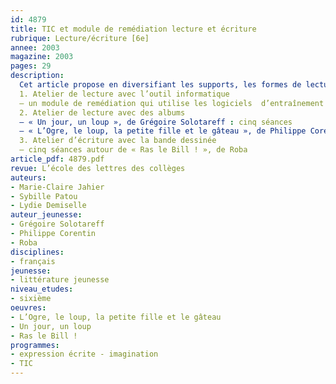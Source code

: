 ```yaml
---
id: 4879
title: TIC et module de remédiation lecture et écriture
rubrique: Lecture/écriture [6e]
annee: 2003
magazine: 2003
pages: 29
description: 
  Cet article propose en diversifiant les supports, les formes de lecture, les situations d’écriture, trois ateliers regroupant des élèves en difficulté : un atelier lecture avec un support informatique qui dure toute l’année scolaire ; un atelier lecture et un atelier écriture avec des supports textuels variés qui feront l’objet de sept séquences constituant un ensemble mais pouvant être utilisées séparément.
  1. Atelier de lecture avec l’outil informatique
  – un module de remédiation qui utilise les logiciels  d’entraînement à la lecture ELSA et LIREBEL et permet de développer l’autonomie des élèves face à la lecture.
  2. Atelier de lecture avec des albums
  – « Un jour, un loup », de Grégoire Solotareff : cinq séances
  – « L’Ogre, le loup, la petite fille et le gâteau », de Philippe Corentin : sept séances
  3. Atelier d’écriture avec la bande dessinée
  – cinq séances autour de « Ras le Bill ! », de Roba 
article_pdf: 4879.pdf
revue: L’école des lettres des collèges
auteurs:
- Marie-Claire Jahier
- Sybille Patou
- Lydie Demiselle
auteur_jeunesse:
- Grégoire Solotareff
- Philippe Corentin
- Roba
disciplines:
- français
jeunesse:
- littérature jeunesse
niveau_etudes:
- sixième
oeuvres:
- L’Ogre, le loup, la petite fille et le gâteau
- Un jour, un loup
- Ras le Bill !
programmes:
- expression écrite - imagination
- TIC
---
```

